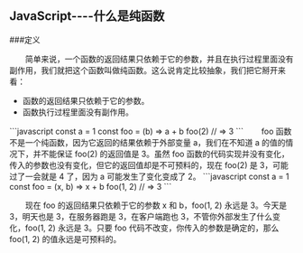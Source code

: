 ## JavaScript----什么是纯函数
###定义

&emsp;&emsp;简单来说，一个函数的返回结果只依赖于它的参数，并且在执行过程里面没有副作用，我们就把这个函数叫做纯函数。这么说肯定比较抽象，我们把它掰开来看：
<ul>
    <li>函数的返回结果只依赖于它的参数。</li>
    <li>函数执行过程里面没有副作用。</li>
</ul>
```javascript
    const a = 1
    const foo = (b) => a + b
    foo(2) // => 3
```
&emsp;&emsp;foo 函数不是一个纯函数，因为它返回的结果依赖于外部变量 a，我们在不知道 a 的值的情况下，并不能保证 foo(2) 的返回值是 3。虽然 foo 函数的代码实现并没有变化，传入的参数也没有变化，但它的返回值却是不可预料的，现在 foo(2) 是 3，可能过了一会就是 4 了，因为 a 可能发生了变化变成了 2。
```javascript
    const a = 1
    const foo = (x, b) => x + b
    foo(1, 2) // => 3
```

&emsp;&emsp;现在 foo 的返回结果只依赖于它的参数 x 和 b，foo(1, 2) 永远是 3。今天是 3，明天也是 3，在服务器跑是 3，在客户端跑也 3，不管你外部发生了什么变化，foo(1, 2) 永远是 3。只要 foo 代码不改变，你传入的参数是确定的，那么 foo(1, 2) 的值永远是可预料的。
